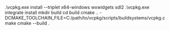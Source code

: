 .\vcpkg.exe install --triplet x64-windows wxwidgets sdl2
.\vcpkg.exe integrate install
mkdir build
cd build
cmake .. -DCMAKE_TOOLCHAIN_FILE=C:/path/to/vcpkg/scripts/buildsystems/vcpkg.cmake
cmake --build .